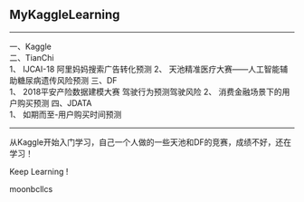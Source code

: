 ## MyKaggleLearning

---

一、Kaggle  
二、TianChi  
    1、  IJCAI-18 阿里妈妈搜索广告转化预测
    2、 天池精准医疗大赛——人工智能辅助糖尿病遗传风险预测
三、DF  
    1、 2018平安产险数据建模大赛 驾驶行为预测驾驶风险
    2、 消费金融场景下的用户购买预测
四、JDATA  
    1、 如期而至-用户购买时间预测

---

从Kaggle开始入门学习，自己一个人做的一些天池和DF的竞赛，成绩不好，还在学习！

Keep Learning !

moonbcllcs
